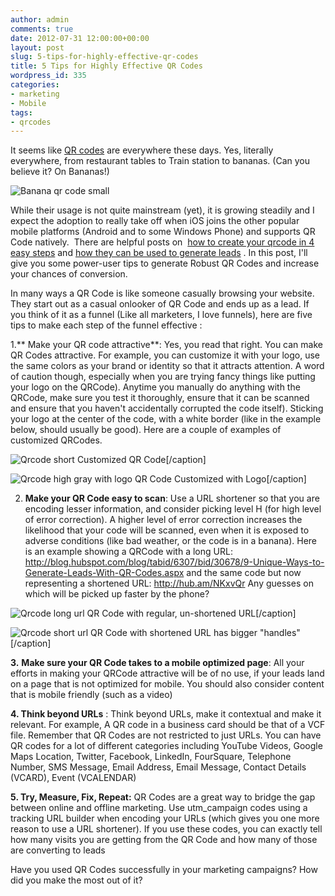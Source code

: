 ```yaml
---
author: admin
comments: true
date: 2012-07-31 12:00:00+00:00
layout: post
slug: 5-tips-for-highly-effective-qr-codes
title: 5 Tips for Highly Effective QR Codes
wordpress_id: 335
categories:
- marketing
- Mobile
tags:
- qrcodes
---
```


It seems like [QR codes](http://en.wikipedia.org/wiki/QR_code) are everywhere these days. Yes, literally everywhere, from restaurant tables to Train station to bananas. (Can you believe it? On Bananas!)

![Banana qr code small](http://www.startupproductmanager.com/images/banana-qr-code-small.png)

While their usage is not quite mainstream (yet), it is growing steadily and I expect the adoption to really take off when iOS joins the other popular mobile platforms (Android and to some Windows Phone) and supports QR Code natively.  There are helpful posts on  [how to create your qrcode in 4 easy steps](http://blog.hubspot.com/blog/tabid/6307/bid/29449/How-to-Create-a-QR-Code-in-4-Quick-Steps.aspx) and [how they can be used to generate leads](http://blog.hubspot.com/blog/tabid/6307/bid/30678/9-Unique-Ways-to-Generate-Leads-With-QR-Codes.aspx) . In this post, I'll give you some power-user tips to generate Robust QR Codes and increase your chances of conversion.

In many ways a QR Code is like someone casually browsing your website. They start out as a casual onlooker of QR Code and ends up as a lead. If you think of it as a funnel (Like all marketers, I love funnels), here are five tips to make each step of the funnel effective :

1.** Make your QR code attractive**: Yes, you read that right. You can make QR Codes attractive. For example, you can customize it with your logo, use the same colors as your brand or identity so that it attracts attention. A word of caution though, especially when you are trying fancy things like putting your logo on the QRCode). Anytime you manually do anything with the QRCode, make sure you test it thoroughly, ensure that it can be scanned and ensure that you haven't accidentally corrupted the code itself). Sticking your logo at the center of the code, with a white border (like in the example below, should usually be good). Here are a couple of examples of customized QRCodes.

![Qrcode short](http://www.startupproductmanager.com/images/qrcode.short_.png) Customized QR Code[/caption]

![Qrcode high gray with logo](http://www.startupproductmanager.com/images/qrcode.high_.gray-with-logo.png) QR Code Customized with Logo[/caption]

2. **Make your QR Code easy to scan**: Use a URL shortener so that you are encoding lesser information, and consider picking level H (for high level of error correction). A higher level of error correction increases the likelihood that your code will be scanned, even when it is exposed to adverse conditions (like bad weather, or the code is in a banana). Here is an example showing a QRCode with a long URL: http://blog.hubspot.com/blog/tabid/6307/bid/30678/9-Unique-Ways-to-Generate-Leads-With-QR-Codes.aspx and the same code but now representing a shortened URL: http://hub.am/NKxvQr Any guesses on which will be picked up faster by the phone?

![Qrcode long url](http://www.startupproductmanager.com/images/qrcode.long_.png) QR Code with regular, un-shortened URL[/caption]

![Qrcode short url](http://www.startupproductmanager.com/images/qrcode.short_1.png) QR Code with shortened URL has bigger "handles"[/caption]

**3.** **Make sure your QR Code takes to a mobile optimized page**: All your efforts in making your QRCode attractive will be of no use, if your leads land on a page that is not optimized for mobile. You should also consider content that is mobile friendly (such as a video)

**4. Think beyond URLs** : Think beyond URLs, make it contextual and make it relevant. For example, A QR code in a business card should be that of a VCF file. Remember that QR Codes are not restricted to just URLs. You can have QR codes for a lot of different categories including YouTube Videos, Google Maps Location, Twitter, Facebook, LinkedIn, FourSquare, Telephone Number, SMS Message, Email Address, Email Message, Contact Details (VCARD), Event (VCALENDAR)

**5. Try, Measure, Fix, Repeat:** QR Codes are a great way to bridge the gap between online and offline marketing. Use utm_campaign codes using a tracking URL builder when encoding your URLs (which gives you one more reason to use a URL shortener). If you use these codes, you can exactly tell how many visits you are getting from the QR Code and how many of those are converting to leads

Have you used QR Codes successfully in your marketing campaigns? How did you make the most out of it?

